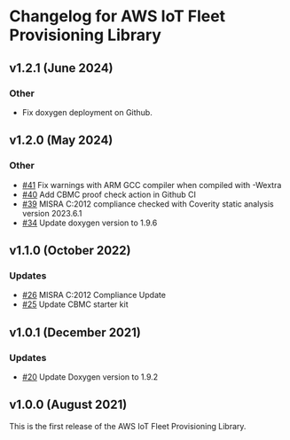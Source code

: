 # Changelog for AWS IoT Fleet Provisioning Library

## v1.2.1 (June 2024)

### Other
- Fix doxygen deployment on Github.

## v1.2.0 (May 2024)

### Other
- [#41](https://github.com/aws/Fleet-Provisioning-for-AWS-IoT-embedded-sdk/pull/41) Fix warnings with ARM GCC compiler when compiled with -Wextra
- [#40](https://github.com/aws/Fleet-Provisioning-for-AWS-IoT-embedded-sdk/pull/40) Add CBMC proof check action in Github CI
- [#39](https://github.com/aws/Fleet-Provisioning-for-AWS-IoT-embedded-sdk/pull/39) MISRA C:2012 compliance checked with Coverity static analysis version 2023.6.1
- [#34](https://github.com/aws/Fleet-Provisioning-for-AWS-IoT-embedded-sdk/pull/34) Update doxygen version to 1.9.6

## v1.1.0 (October 2022)

### Updates
- [#26](https://github.com/aws/Fleet-Provisioning-for-AWS-IoT-embedded-sdk/pull/26) MISRA C:2012 Compliance Update
- [#25](https://github.com/aws/Fleet-Provisioning-for-AWS-IoT-embedded-sdk/pull/25) Update CBMC starter kit

## v1.0.1 (December 2021)

### Updates
 - [#20](https://github.com/aws/Fleet-Provisioning-for-AWS-IoT-embedded-sdk/pull/20) Update Doxygen version to 1.9.2

## v1.0.0 (August 2021)

This is the first release of the AWS IoT Fleet Provisioning Library.
